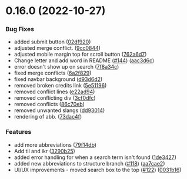 # 0.16.0 (2022-10-27)


### Bug Fixes

* added submit button ([02df920](https://github.com/PriyansuMaurya/Abbreve/commit/02df9204cd353cc16dcf636355e5d198d1e54e0b))
* adjusted merge conflict. ([9cc0844](https://github.com/PriyansuMaurya/Abbreve/commit/9cc0844980140aee9f2a49c06cf7b93677becd59))
* adjusted mobile margin top for scroll button ([762a6d7](https://github.com/PriyansuMaurya/Abbreve/commit/762a6d7012df32f7ceb2bf237ebd4edd5e1962f6))
* Change letter and add word in README ([#144](https://github.com/PriyansuMaurya/Abbreve/issues/144)) ([aac3d6c](https://github.com/PriyansuMaurya/Abbreve/commit/aac3d6c6533044dfc8d82d7c4a945a7c8c1f042f))
* error doesn't show up on search ([7f8a34c](https://github.com/PriyansuMaurya/Abbreve/commit/7f8a34c0955494defdb69494bc05dc534e41c89c))
* fixed merge conflicts ([6a2f829](https://github.com/PriyansuMaurya/Abbreve/commit/6a2f829cb42c7bab01f27218b777d8f0fb4adc53))
* fixed navbar background ([d93d6d2](https://github.com/PriyansuMaurya/Abbreve/commit/d93d6d27a568c001f178c5011c805fa0d2b18142))
* removed broken credits link ([5e51196](https://github.com/PriyansuMaurya/Abbreve/commit/5e51196da3b473198b54b8a00950c6a6386dd6a9))
* removed conflict lines ([e22ad94](https://github.com/PriyansuMaurya/Abbreve/commit/e22ad94c9398832060d8b582cb80ccb46ee701cc))
* removed conflicting div ([3cf0dfc](https://github.com/PriyansuMaurya/Abbreve/commit/3cf0dfc6c865475c3aa7572d9280e7e315783ebe))
* removed conflicts ([86c70eb](https://github.com/PriyansuMaurya/Abbreve/commit/86c70ebaa283dbd5aeefed239946f67d894f29d2))
* removed unwanted slangs ([dd93014](https://github.com/PriyansuMaurya/Abbreve/commit/dd930148bd01427f9aa3bc3858d27b118d6443a4))
* rendering of abb. ([73dac4f](https://github.com/PriyansuMaurya/Abbreve/commit/73dac4f24ee7eee21c1d8205940f6a2b78e66504))


### Features

* add more abbreviations ([79f14db](https://github.com/PriyansuMaurya/Abbreve/commit/79f14db3ad37a6f1dc73be9b77f28e48b570a0fb))
* Add til and ikr ([3290b25](https://github.com/PriyansuMaurya/Abbreve/commit/3290b251bd1450ca7b2e2834a8422b9f08b23493))
* added error handling for when a search term isn't found ([1de3427](https://github.com/PriyansuMaurya/Abbreve/commit/1de34272020e34b4708fc853b0851d165c507a89))
* added new abbreviations to structure branch ([#118](https://github.com/PriyansuMaurya/Abbreve/issues/118)) ([aa7cae2](https://github.com/PriyansuMaurya/Abbreve/commit/aa7cae2c0936caf44eb9785304321703a4cd9aad))
* UI/UX improvements - moved search box to the top ([#122](https://github.com/PriyansuMaurya/Abbreve/issues/122)) ([0031b16](https://github.com/PriyansuMaurya/Abbreve/commit/0031b160f91cc3906d9fd6ed91bed6f66141276a))



